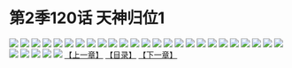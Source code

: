 # 第2季120话 天神归位1
![](https://s1.baozimh.com/scomic/sanyanxiaotianlu-samanhua/0/580-187d/1.jpg)
![](https://s1.baozimh.com/scomic/sanyanxiaotianlu-samanhua/0/580-187d/2.jpg)
![](https://s1.baozimh.com/scomic/sanyanxiaotianlu-samanhua/0/580-187d/3.jpg)
![](https://s1.baozimh.com/scomic/sanyanxiaotianlu-samanhua/0/580-187d/4.jpg)
![](https://s1.baozimh.com/scomic/sanyanxiaotianlu-samanhua/0/580-187d/5.jpg)
![](https://s1.baozimh.com/scomic/sanyanxiaotianlu-samanhua/0/580-187d/6.jpg)
![](https://s1.baozimh.com/scomic/sanyanxiaotianlu-samanhua/0/580-187d/7.jpg)
![](https://s1.baozimh.com/scomic/sanyanxiaotianlu-samanhua/0/580-187d/8.jpg)
![](https://s1.baozimh.com/scomic/sanyanxiaotianlu-samanhua/0/580-187d/9.jpg)
![](https://s1.baozimh.com/scomic/sanyanxiaotianlu-samanhua/0/580-187d/10.jpg)
![](https://s1.baozimh.com/scomic/sanyanxiaotianlu-samanhua/0/580-187d/11.jpg)
![](https://s1.baozimh.com/scomic/sanyanxiaotianlu-samanhua/0/580-187d/12.jpg)
![](https://s1.baozimh.com/scomic/sanyanxiaotianlu-samanhua/0/580-187d/13.jpg)
![](https://s1.baozimh.com/scomic/sanyanxiaotianlu-samanhua/0/580-187d/14.jpg)
![](https://s1.baozimh.com/scomic/sanyanxiaotianlu-samanhua/0/580-187d/15.jpg)
![](https://s1.baozimh.com/scomic/sanyanxiaotianlu-samanhua/0/580-187d/16.jpg)
![](https://s1.baozimh.com/scomic/sanyanxiaotianlu-samanhua/0/580-187d/17.jpg)
![](https://s1.baozimh.com/scomic/sanyanxiaotianlu-samanhua/0/580-187d/18.jpg)
![](https://s1.baozimh.com/scomic/sanyanxiaotianlu-samanhua/0/580-187d/19.jpg)
![](https://s1.baozimh.com/scomic/sanyanxiaotianlu-samanhua/0/580-187d/20.jpg)
![](https://s1.baozimh.com/scomic/sanyanxiaotianlu-samanhua/0/580-187d/21.jpg)
![](https://s1.baozimh.com/scomic/sanyanxiaotianlu-samanhua/0/580-187d/22.jpg)
![](https://s1.baozimh.com/scomic/sanyanxiaotianlu-samanhua/0/580-187d/23.jpg)
![](https://s1.baozimh.com/scomic/sanyanxiaotianlu-samanhua/0/580-187d/24.jpg)
![](https://s1.baozimh.com/scomic/sanyanxiaotianlu-samanhua/0/580-187d/25.jpg)
![](https://s1.baozimh.com/scomic/sanyanxiaotianlu-samanhua/0/580-187d/26.jpg)
![](https://s1.baozimh.com/scomic/sanyanxiaotianlu-samanhua/0/580-187d/27.jpg)
![](https://s1.baozimh.com/scomic/sanyanxiaotianlu-samanhua/0/580-187d/28.jpg)
![](https://s1.baozimh.com/scomic/sanyanxiaotianlu-samanhua/0/580-187d/29.jpg)
![](https://s1.baozimh.com/scomic/sanyanxiaotianlu-samanhua/0/580-187d/30.jpg)
[【上一章】](./580.md)
[【目录】](./README.md)
[【下一章】](./582.md)
